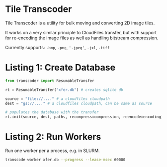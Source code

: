 Tile Transcoder
===============

Tile Transcoder is a utility for bulk moving and converting 2D image tiles.

It works on a very similar principle to CloudFiles transfer, but with support for re-encoding the image files as well as handling bitstream compression.

Currently supports: `.bmp`, `.png`, `'.jpeg'`, `.jxl`, `.tiff`

# Listing 1: Create Database

```python
from transcoder import ResumableTransfer

rt = ResumableTransfer("xfer.db") # creates sqlite db

source = "file://...." # a cloudfiles cloudpath
dest = "gs://...." # a cloudfiles cloudpath, can be same as source

# populates the database with the transfer
rt.init(source, dest, paths, recompress=compression, reencode=encoding)
```

# Listing 2: Run Workers

Run one worker per a process, e.g. in SLURM.

```bash
transcode worker xfer.db --progress --lease-msec 60000
```


